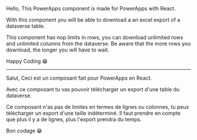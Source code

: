 Hello,
This PowerApps component is made for PowerApps with React.

With this component you will be able to download a an excel export of a dataverse table.

This component has nop limits in rows, you can download unlimited rows and unlimited columns from the dataverse.
Be aware that the more rows you download, the longer you will have to wait.

Happy Coding 😁

------------------------------------------------------------------------------------------------------------------
Salut,
Ceci est un composant fait pour PowerApps en React.

Avec ce composant tu vas pouvoir télécharger un export d'une table du dataverse.

Ce composant n'as pas de limites en termes de lignes ou colonnes, tu peux télécharger un export d'une taille indéterminé.
Il faut prendre en compte que plus il y a de lignes, plus l'export prendra du temps.

Bon codage 😁
